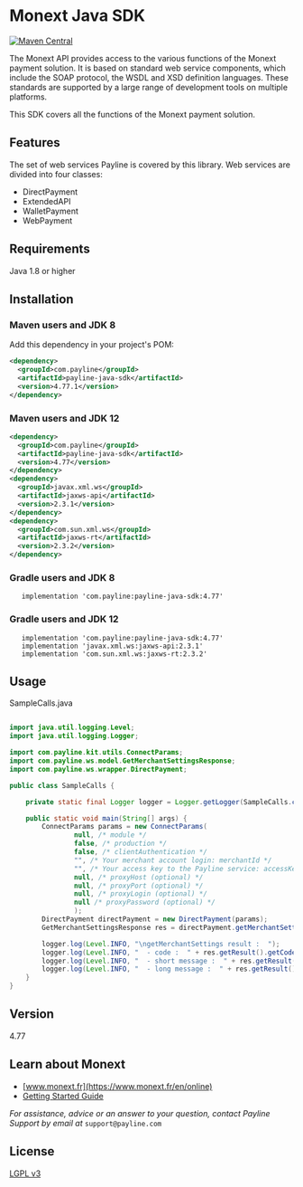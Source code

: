 # Monext Java SDK
[![Maven Central](https://maven-badges.herokuapp.com/maven-central/com.payline/payline-java-sdk/badge.svg)](https://maven-badges.herokuapp.com/maven-central/com.payline/payline-java-sdk)

The Monext API provides access to the various functions of the Monext payment solution. It is
based on standard web service components, which include the SOAP protocol, the WSDL and
XSD definition languages. These standards are supported by a large range of development tools
on multiple platforms.

This SDK covers all the functions of the Monext payment solution.
## Features
The set of web services Payline is covered by this library. Web services are divided into four classes: 
* DirectPayment
* ExtendedAPI
* WalletPayment
* WebPayment

## Requirements
Java 1.8 or higher

## Installation
### Maven users and JDK 8
Add this dependency in your project's POM:

```xml
<dependency>
  <groupId>com.payline</groupId>
  <artifactId>payline-java-sdk</artifactId>
  <version>4.77.1</version>
</dependency>
```

### Maven users and JDK 12
```xml
<dependency>
  <groupId>com.payline</groupId>
  <artifactId>payline-java-sdk</artifactId>
  <version>4.77</version>
</dependency>
<dependency>
  <groupId>javax.xml.ws</groupId>
  <artifactId>jaxws-api</artifactId>
  <version>2.3.1</version>
</dependency>
<dependency>
  <groupId>com.sun.xml.ws</groupId>
  <artifactId>jaxws-rt</artifactId>
  <version>2.3.2</version>
</dependency>
```

### Gradle users and JDK 8
```
   implementation 'com.payline:payline-java-sdk:4.77'
```

### Gradle users and JDK 12
```
   implementation 'com.payline:payline-java-sdk:4.77'
   implementation 'javax.xml.ws:jaxws-api:2.3.1'
   implementation 'com.sun.xml.ws:jaxws-rt:2.3.2'
```
## Usage
SampleCalls.java

```java

import java.util.logging.Level;
import java.util.logging.Logger;

import com.payline.kit.utils.ConnectParams;
import com.payline.ws.model.GetMerchantSettingsResponse;
import com.payline.ws.wrapper.DirectPayment;

public class SampleCalls {

    private static final Logger logger = Logger.getLogger(SampleCalls.class.getName());

    public static void main(String[] args) {
        ConnectParams params = new ConnectParams(
                null, /* module */
                false, /* production */
                false, /* clientAuthentication */
                "", /* Your merchant account login: merchantId */
                "", /* Your access key to the Payline service: accessKey */
                null, /* proxyHost (optional) */
                null, /* proxyPort (optional) */
                null, /* proxyLogin (optional) */
                null /* proxyPassword (optional) */
                );
        DirectPayment directPayment = new DirectPayment(params);
        GetMerchantSettingsResponse res = directPayment.getMerchantSettings(null);

        logger.log(Level.INFO, "\ngetMerchantSettings result :  ");
        logger.log(Level.INFO, "  - code :  " + res.getResult().getCode());
        logger.log(Level.INFO, "  - short message :  " + res.getResult().getShortMessage());
        logger.log(Level.INFO, "  - long message :  " + res.getResult().getLongMessage());
    }
}
```

## Version
4.77

## Learn about Monext
* [www.monext.fr](https://www.monext.fr/en/online)
* [Getting Started Guide](https://docs.monext.fr/display/DT/Getting+Started+Guide)

*For assistance, advice or an answer to your question, contact Payline Support by email at*
`support@payline.com`

## License

[LGPL v3](./LICENSE)


